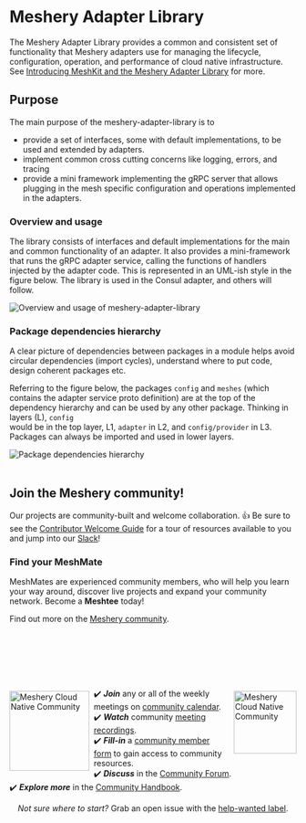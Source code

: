 # Meshery Adapter Library
The Meshery Adapter Library provides a common and consistent set of functionality that Meshery adapters use for managing the lifecycle, configuration, operation, and performance of cloud native infrastructure. See [Introducing MeshKit and the Meshery Adapter Library](https://layer5.io/blog/meshery/introducing-meshkit-and-the-meshery-adapter-library) for more.

## Purpose 

The main purpose of the meshery-adapter-library is to 
* provide a set of interfaces, some with default implementations, to be used and extended by adapters.
* implement common cross cutting concerns like logging, errors, and tracing
* provide a mini framework implementing the gRPC server that allows plugging in the mesh specific configuration and 
    operations implemented in the adapters.

### Overview and usage 

The library consists of interfaces and default implementations for the main and common functionality of an adapter. 
It also provides a mini-framework that runs the gRPC adapter service, calling the functions of handlers injected by the 
adapter code. This is represented in an UML-ish style in the figure below. The library is used in the Consul adapter, 
and others will follow. 

<img alt="Overview and usage of meshery-adapter-library" src="./doc/meshery-adapter-library-overview.png" align="center"/>

### Package dependencies hierarchy
A clear picture of dependencies between packages in a module helps avoid circular dependencies (import cycles), 
understand where to put code, design coherent packages etc.

Referring to the figure below, the packages `config` and `meshes` (which contains the adapter service proto definition) 
are at the top of the dependency hierarchy and can be used by any other package. Thinking in layers (L), `config`  
would be in the top layer, L1, `adapter` in L2, and `config/provider`  in L3. Packages can always be imported and used in lower layers.

<img alt="Package dependencies hierarchy" src="./doc/mesher-adapter-library-package-dependencies.png" align="center"/>

<div>&nbsp;</div>

## Join the Meshery community!

<a name="contributing"></a><a name="community"></a>
Our projects are community-built and welcome collaboration. 👍 Be sure to see the <a href="https://docs.meshery.io/project/contributing#not-sure-where-to-start">Contributor Welcome Guide</a> for a tour of resources available to you and jump into our <a href="http://slack.meshery.io">Slack</a>!
<p style="clear:both;">

<h3>Find your MeshMate</h3>

<p>MeshMates are experienced community members, who will help you learn your way around, discover live projects and expand your community network. 
Become a <b>Meshtee</b> today!</p>

Find out more on the <a href="https://meshery.io/community#meshmates">Meshery community</a>. <br />
<br /><br /><br /><br />
</p>

<div>&nbsp;</div>

<a href="https://meshery.io/community"><img alt="Meshery Cloud Native Community" src=".github/readme/images//slack-128.png" style="margin-left:10px;padding-top:5px;" width="110px" align="right" /></a>

<a href="http://slack.meshery.io"><img alt="Meshery Cloud Native Community" src=".github/readme/images//community.svg" style="margin-right:8px;padding-top:5px;" width="140px" align="left" /></a>

<p>
✔️ <em><strong>Join</strong></em> any or all of the weekly meetings on <a href="https://meshery.io/calendar">community calendar</a>.<br />
✔️ <em><strong>Watch</strong></em> community <a href="https://www.youtube.com/@mesheryio?sub_confirmation=1">meeting recordings</a>.<br />
✔️ <em><strong>Fill-in</strong></em> a <a href="https://meshery.io/newcomers">community member form</a> to gain access to community resources.
<br />
✔️ <em><strong>Discuss</strong></em> in the <a href="https://meshery.io/community#discussion-forums">Community Forum</a>.<br />
✔️ <em><strong>Explore more</strong></em> in the <a href="https://meshery.io/community#handbook">Community Handbook</a>.<br />
</p>
<p align="center">
<i>Not sure where to start?</i> Grab an open issue with the <a href="https://github.com/issues?q=is%3Aopen+is%3Aissue+archived%3Afalse+org%meshery+org%3Ameshery+org%3Aservice-mesh-performance+org%3Aservice-mesh-patterns+label%3A%22help+wanted%22+">help-wanted label</a>.
</p>
